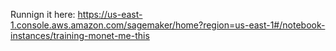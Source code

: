 Runnign it here: 
https://us-east-1.console.aws.amazon.com/sagemaker/home?region=us-east-1#/notebook-instances/training-monet-me-this